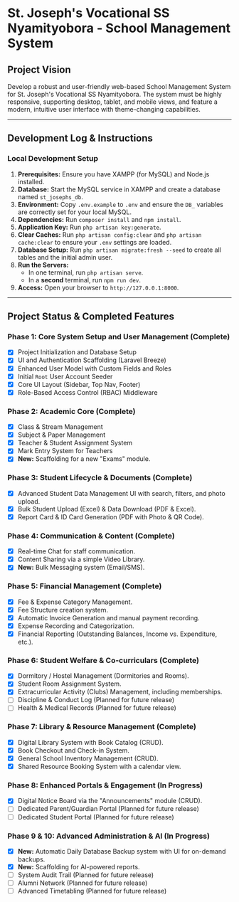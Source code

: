 # St. Joseph's Vocational SS Nyamityobora - School Management System

## Project Vision

Develop a robust and user-friendly web-based School Management System for St. Joseph's Vocational SS Nyamityobora. The system must be highly responsive, supporting desktop, tablet, and mobile views, and feature a modern, intuitive user interface with theme-changing capabilities.

---

## Development Log & Instructions

### Local Development Setup

1.  **Prerequisites:** Ensure you have XAMPP (for MySQL) and Node.js installed.
2.  **Database:** Start the MySQL service in XAMPP and create a database named `st_josephs_db`.
3.  **Environment:** Copy `.env.example` to `.env` and ensure the `DB_` variables are correctly set for your local MySQL.
4.  **Dependencies:** Run `composer install` and `npm install`.
5.  **Application Key:** Run `php artisan key:generate`.
6.  **Clear Caches:** Run `php artisan config:clear` and `php artisan cache:clear` to ensure your `.env` settings are loaded.
7.  **Database Setup:** Run `php artisan migrate:fresh --seed` to create all tables and the initial admin user.
8.  **Run the Servers:**
    *   In one terminal, run `php artisan serve`.
    *   In a **second** terminal, run `npm run dev`.
9.  **Access:** Open your browser to `http://127.0.0.1:8000`.

---

## Project Status & Completed Features

### Phase 1: Core System Setup and User Management (Complete)
- [x] Project Initialization and Database Setup
- [x] UI and Authentication Scaffolding (Laravel Breeze)
- [x] Enhanced User Model with Custom Fields and Roles
- [x] Initial `Root` User Account Seeder
- [x] Core UI Layout (Sidebar, Top Nav, Footer)
- [x] Role-Based Access Control (RBAC) Middleware

### Phase 2: Academic Core (Complete)
- [x] Class & Stream Management
- [x] Subject & Paper Management
- [x] Teacher & Student Assignment System
- [x] Mark Entry System for Teachers
- [x] **New:** Scaffolding for a new "Exams" module.

### Phase 3: Student Lifecycle & Documents (Complete)
- [x] Advanced Student Data Management UI with search, filters, and photo upload.
- [x] Bulk Student Upload (Excel) & Data Download (PDF & Excel).
- [x] Report Card & ID Card Generation (PDF with Photo & QR Code).

### Phase 4: Communication & Content (Complete)
- [x] Real-time Chat for staff communication.
- [x] Content Sharing via a simple Video Library.
- [x] **New:** Bulk Messaging system (Email/SMS).

### Phase 5: Financial Management (Complete)
- [x] Fee & Expense Category Management.
- [x] Fee Structure creation system.
- [x] Automatic Invoice Generation and manual payment recording.
- [x] Expense Recording and Categorization.
- [x] Financial Reporting (Outstanding Balances, Income vs. Expenditure, etc.).

### Phase 6: Student Welfare & Co-curriculars (Complete)
- [x] Dormitory / Hostel Management (Dormitories and Rooms).
- [x] Student Room Assignment System.
- [x] Extracurricular Activity (Clubs) Management, including memberships.
- [ ] Discipline & Conduct Log (Planned for future release)
- [ ] Health & Medical Records (Planned for future release)

### Phase 7: Library & Resource Management (Complete)
- [x] Digital Library System with Book Catalog (CRUD).
- [x] Book Checkout and Check-in System.
- [x] General School Inventory Management (CRUD).
- [x] Shared Resource Booking System with a calendar view.

### Phase 8: Enhanced Portals & Engagement (In Progress)
- [x] Digital Notice Board via the "Announcements" module (CRUD).
- [ ] Dedicated Parent/Guardian Portal (Planned for future release)
- [ ] Dedicated Student Portal (Planned for future release)

### Phase 9 & 10: Advanced Administration & AI (In Progress)
- [x] **New:** Automatic Daily Database Backup system with UI for on-demand backups.
- [x] **New:** Scaffolding for AI-powered reports.
- [ ] System Audit Trail (Planned for future release)
- [ ] Alumni Network (Planned for future release)
- [ ] Advanced Timetabling (Planned for future release)
